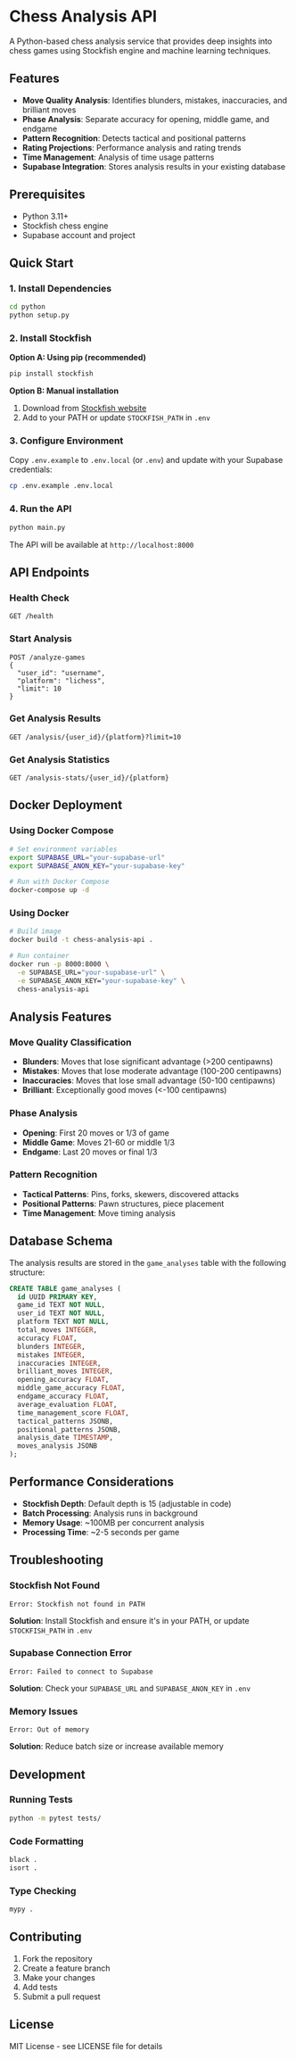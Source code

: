 # Chess Analysis API

A Python-based chess analysis service that provides deep insights into chess games using Stockfish engine and machine learning techniques.

## Features

- **Move Quality Analysis**: Identifies blunders, mistakes, inaccuracies, and brilliant moves
- **Phase Analysis**: Separate accuracy for opening, middle game, and endgame
- **Pattern Recognition**: Detects tactical and positional patterns
- **Rating Projections**: Performance analysis and rating trends
- **Time Management**: Analysis of time usage patterns
- **Supabase Integration**: Stores analysis results in your existing database

## Prerequisites

- Python 3.11+
- Stockfish chess engine
- Supabase account and project

## Quick Start

### 1. Install Dependencies

```bash
cd python
python setup.py
```

### 2. Install Stockfish

**Option A: Using pip (recommended)**
```bash
pip install stockfish
```

**Option B: Manual installation**
1. Download from [Stockfish website](https://stockfishchess.org/download/)
2. Add to your PATH or update `STOCKFISH_PATH` in `.env`

### 3. Configure Environment

Copy `.env.example` to `.env.local` (or `.env`) and update with your Supabase credentials:

```bash
cp .env.example .env.local
```

### 4. Run the API

```bash
python main.py
```

The API will be available at `http://localhost:8000`

## API Endpoints

### Health Check
```
GET /health
```

### Start Analysis
```
POST /analyze-games
{
  "user_id": "username",
  "platform": "lichess",
  "limit": 10
}
```

### Get Analysis Results
```
GET /analysis/{user_id}/{platform}?limit=10
```

### Get Analysis Statistics
```
GET /analysis-stats/{user_id}/{platform}
```

## Docker Deployment

### Using Docker Compose

```bash
# Set environment variables
export SUPABASE_URL="your-supabase-url"
export SUPABASE_ANON_KEY="your-supabase-key"

# Run with Docker Compose
docker-compose up -d
```

### Using Docker

```bash
# Build image
docker build -t chess-analysis-api .

# Run container
docker run -p 8000:8000 \
  -e SUPABASE_URL="your-supabase-url" \
  -e SUPABASE_ANON_KEY="your-supabase-key" \
  chess-analysis-api
```

## Analysis Features

### Move Quality Classification

- **Blunders**: Moves that lose significant advantage (>200 centipawns)
- **Mistakes**: Moves that lose moderate advantage (100-200 centipawns)
- **Inaccuracies**: Moves that lose small advantage (50-100 centipawns)
- **Brilliant**: Exceptionally good moves (<-100 centipawns)

### Phase Analysis

- **Opening**: First 20 moves or 1/3 of game
- **Middle Game**: Moves 21-60 or middle 1/3
- **Endgame**: Last 20 moves or final 1/3

### Pattern Recognition

- **Tactical Patterns**: Pins, forks, skewers, discovered attacks
- **Positional Patterns**: Pawn structures, piece placement
- **Time Management**: Move timing analysis

## Database Schema

The analysis results are stored in the `game_analyses` table with the following structure:

```sql
CREATE TABLE game_analyses (
  id UUID PRIMARY KEY,
  game_id TEXT NOT NULL,
  user_id TEXT NOT NULL,
  platform TEXT NOT NULL,
  total_moves INTEGER,
  accuracy FLOAT,
  blunders INTEGER,
  mistakes INTEGER,
  inaccuracies INTEGER,
  brilliant_moves INTEGER,
  opening_accuracy FLOAT,
  middle_game_accuracy FLOAT,
  endgame_accuracy FLOAT,
  average_evaluation FLOAT,
  time_management_score FLOAT,
  tactical_patterns JSONB,
  positional_patterns JSONB,
  analysis_date TIMESTAMP,
  moves_analysis JSONB
);
```

## Performance Considerations

- **Stockfish Depth**: Default depth is 15 (adjustable in code)
- **Batch Processing**: Analysis runs in background
- **Memory Usage**: ~100MB per concurrent analysis
- **Processing Time**: ~2-5 seconds per game

## Troubleshooting

### Stockfish Not Found
```
Error: Stockfish not found in PATH
```
**Solution**: Install Stockfish and ensure it's in your PATH, or update `STOCKFISH_PATH` in `.env`

### Supabase Connection Error
```
Error: Failed to connect to Supabase
```
**Solution**: Check your `SUPABASE_URL` and `SUPABASE_ANON_KEY` in `.env`

### Memory Issues
```
Error: Out of memory
```
**Solution**: Reduce batch size or increase available memory

## Development

### Running Tests
```bash
python -m pytest tests/
```

### Code Formatting
```bash
black .
isort .
```

### Type Checking
```bash
mypy .
```

## Contributing

1. Fork the repository
2. Create a feature branch
3. Make your changes
4. Add tests
5. Submit a pull request

## License

MIT License - see LICENSE file for details
